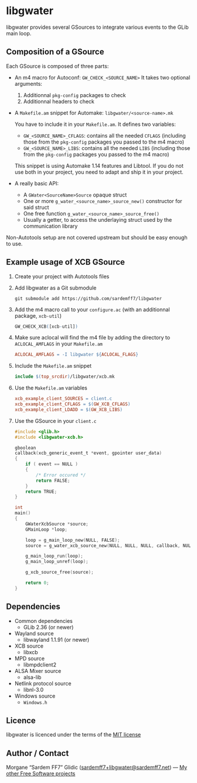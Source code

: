 libgwater
=========

libgwater provides several GSources to integrate various events to the GLib main loop.


Composition of a GSource
------------------------

Each GSource is composed of three parts:

-   An m4 macro for Autoconf: `GW_CHECK_<SOURCE_NAME>`
    It takes two optional arguments:

    1. Additionnal `pkg-config` packages to check
    2. Additionnal headers to check

-   A `Makefile.am` snippet for Automake: `libgwater/<source-name>.mk`

    You have to include it in your `Makefile.am`. It defines two variables:

    - `GW_<SOURCE_NAME>_CFLAGS`: contains all the needed `CFLAGS` (including those from the `pkg-config` packages you passed to the m4 macro)
    - `GW_<SOURCE_NAME>_LIBS`: contains all the needed `LIBS` (including those from the `pkg-config` packages you passed to the m4 macro)

    This snippet is using Automake 1.14 features and Libtool. If you do not use both in your project, you need to adapt and ship it in your project.

-   A really basic API:
    - A `GWater<SourceName>Source` opaque struct
    - One or more `g_water_<source_name>_source_new()` constructor for said struct
    - One free function `g_water_<source_name>_source_free()`
    - Usually a getter, to access the underlaying struct used by the communication library

Non-Autotools setup are not covered upstream but should be easy enough to use.


Example usage of XCB GSource
----------------------------

1. Create your project with Autotools files

2. Add libgwater as a Git submodule
    ```shell
    git submodule add https://github.com/sardemff7/libgwater
    ```

3. Add the m4 macro call to your `configure.ac` (with an additionnal package, `xcb-util`)
    ```m4
    GW_CHECK_XCB([xcb-util])
    ```

4. Make sure aclocal will find the m4 file by adding the directory to `ACLOCAL_AMFLAGS` in your `Makefile.am`
    ```Makefile
    ACLOCAL_AMFLAGS = -I libgwater ${ACLOCAL_FLAGS}
    ```

5. Include the `Makefile.am` snippet
    ```Makefile
    include $(top_srcdir)/libgwater/xcb.mk
    ```

6. Use the `Makefile.am` variables
    ```Makefile
    xcb_example_client_SOURCES = client.c
    xcb_example_client_CFLAGS = $(GW_XCB_CFLAGS)
    xcb_example_client_LDADD = $(GW_XCB_LIBS)
    ```

7. Use the GSource in your `client.c`
    ```c
    #include <glib.h>
    #include <libgwater-xcb.h>

    gboolean
    callback(xcb_generic_event_t *event, gpointer user_data)
    {
        if ( event == NULL )
        {
            /* Error occured */
            return FALSE;
        }
        return TRUE;
    }

    int
    main()
    {
        GWaterXcbSource *source;
        GMainLoop *loop;

        loop = g_main_loop_new(NULL, FALSE);
        source = g_water_xcb_source_new(NULL, NULL, NULL, callback, NULL, NULL);

        g_main_loop_run(loop);
        g_main_loop_unref(loop);

        g_xcb_source_free(source);

        return 0;
    }
    ```


Dependencies
------------

-   Common dependencies
    - GLib 2.36 (or newer)
-   Wayland source
    - libwayland 1.1.91 (or newer)
-   XCB source
    - libxcb
-   MPD source
    - libmpdclient2
-   ALSA Mixer source
    - alsa-lib
-   Netlink protocol source
    - libnl-3.0
-   Windows source
    - `Windows.h`


Licence
-------

libgwater is licenced under the terms of the [MIT license](//opensource.org/licenses/MIT)


Author / Contact
----------------

Morgane “Sardem FF7” Glidic (sardemff7+libgwater@sardemff7.net) — [My other Free Software projects](//www.val-sans-retour.fr/en/foss/)
